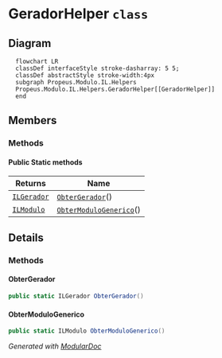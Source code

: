 # GeradorHelper `class`

## Diagram
```mermaid
  flowchart LR
  classDef interfaceStyle stroke-dasharray: 5 5;
  classDef abstractStyle stroke-width:4px
  subgraph Propeus.Modulo.IL.Helpers
  Propeus.Modulo.IL.Helpers.GeradorHelper[[GeradorHelper]]
  end
```

## Members
### Methods
#### Public Static methods
| Returns | Name |
| --- | --- |
| [`ILGerador`](./propeusmoduloilgeradores-ILGerador.md) | [`ObterGerador`](#obtergerador)() |
| [`ILModulo`](./propeusmoduloilgeradores-ILModulo.md) | [`ObterModuloGenerico`](#obtermodulogenerico)() |

## Details
### Methods
#### ObterGerador
```csharp
public static ILGerador ObterGerador()
```

#### ObterModuloGenerico
```csharp
public static ILModulo ObterModuloGenerico()
```

*Generated with* [*ModularDoc*](https://github.com/hailstorm75/ModularDoc)

